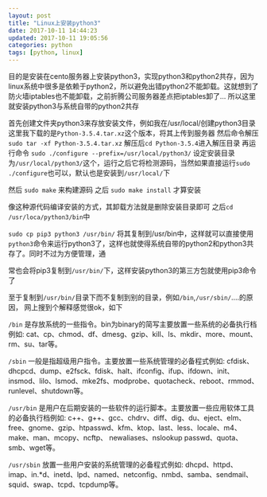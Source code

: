 ```yaml
---
layout: post
title: "Linux上安装python3"
date: 2017-10-11 14:44:23
updated: 2017-10-11 19:05:56
categories: python
tags: [python, linux]
---
```


目的是安装在cento服务器上安装python3，实现python3和python2共存，因为linux系统中很多是依赖于python2，所以避免出错python2不能卸载。这就想到了防火墙iptables也不能卸载，之前折腾公司服务器差点把iptables卸了...
所以这里就安装python3与系统自带的python2共存

<!-- more -->

首先创建文件夹python3来存放安装文件，例如我在/usr/local/创建python3目录
这里我下载的是`Python-3.5.4.tar.xz`这个版本，将其上传到服务器
然后命令解压
`sudo tar -xf Python-3.5.4.tar.xz`
解压后`cd Python-3.5.4`进入解压目录
再运行命令
`sudo ./configure --prefix=/usr/local/python3/`
设定安装目录为`/usr/local/python3/`这个，运行之后它将检测源码，当然如果直接运行`sudo ./configure`也可以，默认也是安装到`/usr/local/`下

然后
`sudo make`
来构建源码
之后
`sudo make install`
才算安装

像这种源代码编译安装的方式，其卸载方法就是删除安装目录即可
之后`cd /usr/loca/python3/bin`中

`sudo cp pip3 python3 /usr/bin/`
将其复制到/usr/bin中，这样就可以直接使用`python3`命令来运行python3了，这样也就使得系统自带的python2和python3共存了。同时不过为方便管理，通

常也会将pip3复制到`/usr/bin/`下，这样安装python3的第三方包就使用pip3命令了

至于复制到`/usr/bin/`目录下而不复制到别的目录，例如`/bin`,`/usr/sbin/`....的原因，
网上搜到个解释感觉很ok，如下

`/bin`
是存放系统的一些指令。bin为binary的简写主要放置一些系统的必备执行档例如: cat、cp、chmod、df、dmesg、gzip、kill、ls、mkdir、more、mount、rm、su、tar等。

`/sbin`
一般是指超级用户指令。主要放置一些系统管理的必备程式例如: cfdisk、dhcpcd、dump、e2fsck、fdisk、halt、ifconfig、ifup、ifdown、init、insmod、lilo、lsmod、mke2fs、modprobe、quotacheck、reboot、rmmod、 runlevel、shutdown等。

`/usr/bin`
是用户在后期安装的一些软件的运行脚本。主要放置一些应用软体工具的必备执行档例如: c++、g++、gcc、chdrv、diff、dig、du、eject、elm、free、gnome、gzip、htpasswd、kfm、ktop、last、less、locale、m4、make、man、mcopy、ncftp、 newaliases、nslookup passwd、quota、smb、wget等。

`/usr/sbin`
放置一些用户安装的系统管理的必备程式例如: dhcpd、httpd、imap、in.*d、inetd、lpd、named、netconfig、nmbd、samba、sendmail、squid、swap、tcpd、tcpdump等。